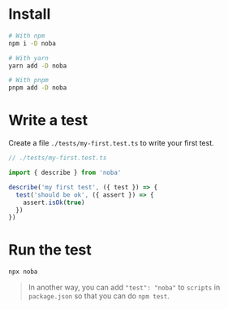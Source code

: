 # Install

```bash
# With npm
npm i -D noba

# With yarn
yarn add -D noba

# With pnpm
pnpm add -D noba
```

# Write a test

Create a file `./tests/my-first.test.ts` to write your first test.

```ts
// ./tests/my-first.test.ts

import { describe } from 'noba'

describe('my first test', ({ test }) => {
  test('should be ok', ({ assert }) => {
    assert.isOk(true)
  })
})
```

# Run the test

```bash
npx noba
```

> In another way, you can add `"test": "noba"` to `scripts` in `package.json` so that you can do `npm test`.